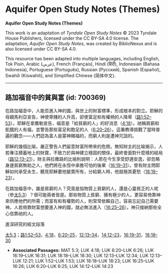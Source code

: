 # Aquifer Open Study Notes (Themes)

**Aquifer Open Study Notes (Themes)**

This work is an adaptation of *Tyndale Open Study Notes* © 2023 Tyndale House Publishers, licensed under the CC BY\-SA 4\.0 license. The adaptation, *Aquifer Open Study Notes*, was created by BiblioNexus and is also licensed under CC BY\-SA 4\.0\.

This resource has been adapted into multiple languages, including English, Tok Pisin, Arabic (عربي), French (Français), Hindi (हिंदी), Indonesian (Bahasa Indonesia), Portuguese (Português), Russian (Русский), Spanish (Español), Swahili (Kiswahili), and Simplified Chinese (简体中文).



--------------------------------

## 路加福音中的貧與富 (id: 700369)

在路加福音中，人能否進入神的國，與世上的財富標準，形成根本的對立。耶穌的母親馬利亞宣告，神使卑賤的人升高，卻使富足和有權柄的人降卑（[路1:52–53](https://ref.ly/Luke1:52-Luke1:53)）。耶穌在拿撒勒宣告，福音是「給貧窮的人」的好消息（[4:18](https://ref.ly/Luke4:18)）。祂稱貧窮和飢餓的人有福，並警告那些富足和飽足的人（[6:20–26](https://ref.ly/Luke6:20-Luke6:26)）。這番教導挑戰了當時普遍的觀念——人們認為富人是蒙神賜福的，而窮人則是遭神咒詛的。

耶穌的幾個比喻，嚴正警告人們留意財富所帶來的危險。無知財主的比喻揭示，人若專注積蓄地上的財寶，不致力於與神建立穩固的關係，最終會面對什麼樣的結局（[路12:13–21](https://ref.ly/Luke12:13-Luke12:21)）。財主與拉撒路的比喻則說明：人若在今生享受舒適安逸，卻忽略身邊貧窮無助之人，他們將在永恆中承擔可怕的後果（[16:19–31](https://ref.ly/Luke16:19-Luke16:31)）。曾有財主問耶穌如何承受永生，聽見耶穌要他變賣所有，分給窮人時，他就極其憂愁（[18:18–23](https://ref.ly/Luke18:18-Luke18:23)）。

在路加福音中，誰是貧窮的人？究竟是指物質上貧窮的人，還是心靈貧乏的人呢（參[太5:3](https://ref.ly/Matt5:3)）？很可能兩者皆是。那些物質上貧窮、擁有極少的人，更容易倚靠神來供應他們的所需；而富有和有權勢的人，則常常依賴自己，容易忘記自己需要神。人若倚靠財富想要進入神的國，就必無法進入（[16:25–26](https://ref.ly/Luke16:25-Luke16:26)）。神只接納那些全心信靠祂的人。

進深研究的經文段落

[太5:3](https://ref.ly/Matt5:3)；[路1:52–53](https://ref.ly/Luke1:52-Luke1:53)，[4:18](https://ref.ly/Luke4:18)，[6:20–25](https://ref.ly/Luke6:20-Luke6:25)，[12:13–34](https://ref.ly/Luke12:13-Luke12:34)，[14:12–23](https://ref.ly/Luke14:12-Luke14:23)，[16:19–31](https://ref.ly/Luke16:19-Luke16:31)，[18:18–30](https://ref.ly/Luke18:18-Luke18:30)

* **Associated Passages:** MAT 5:3; LUK 4:18; LUK 6:20–LUK 6:26; LUK 16:19–LUK 16:31; LUK 18:18–LUK 18:30; LUK 12:13–LUK 12:34; LUK 12:13–LUK 12:21; LUK 1:52–LUK 1:53; LUK 18:18–LUK 18:23; LUK 16:25–LUK 16:26; LUK 6:20–LUK 6:25; LUK 14:12–LUK 14:23

